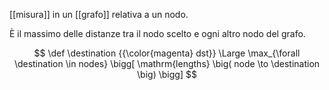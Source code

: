 [[misura]] in un [[grafo]] relativa a un nodo.

È il massimo delle distanze tra il nodo scelto e ogni altro nodo del grafo.

$$
\def \destination {{\color{magenta} dst}}
\Large
\max_{\forall \destination \in nodes} \bigg[
	\mathrm{lengths} \big(
		node \to \destination
	\big)
\bigg]
$$